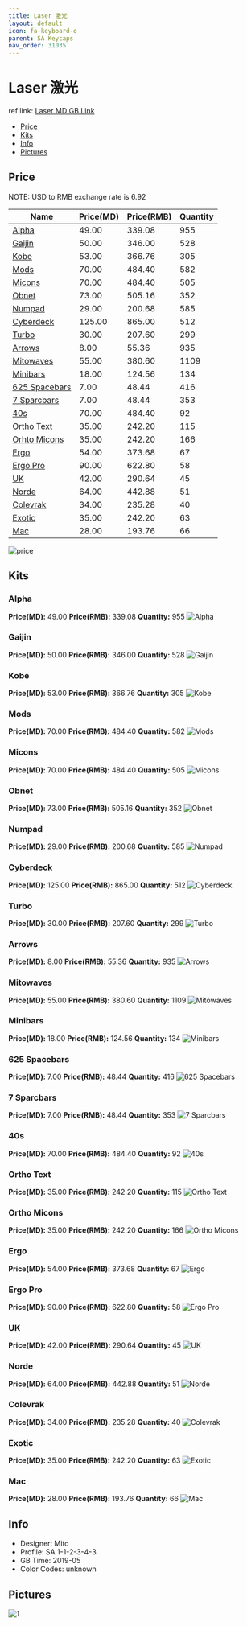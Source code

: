 ```yaml
---
title: Laser 激光
layout: default
icon: fa-keyboard-o
parent: SA Keycaps
nav_order: 31035
---
```


# Laser 激光

ref link: [Laser MD GB Link](https://drop.com/buy/drop-mito-sa-laser-custom-keycap-set)

* [Price](#price)
* [Kits](#kits)
* [Info](#info)
* [Pictures](#pictures)


## Price  
NOTE: USD to RMB exchange rate is 6.92

| Name          | Price(MD)    |  Price(RMB) | Quantity |
| ------------- | ------------ |  ---------- | -------- |
|[Alpha](#alpha)|49.00|339.08|955|
|[Gaijin](#gaijin)|50.00|346.00|528|
|[Kobe](#kobe)|53.00|366.76|305|
|[Mods](#mods)|70.00|484.40|582|
|[Micons](#micons)|70.00|484.40|505|
|[Obnet](#obnet)|73.00|505.16|352|
|[Numpad](#numpad)|29.00|200.68|585|
|[Cyberdeck](#cyberdeck)|125.00|865.00|512|
|[Turbo](#turbo)|30.00|207.60|299|
|[Arrows](#arrows)|8.00|55.36|935|
|[Mitowaves](#mitowaves)|55.00|380.60|1109|
|[Minibars](#minibars)|18.00|124.56|134|
|[625 Spacebars](#625-spacebars)|7.00|48.44|416|
|[7 Sparcbars](#7-sparcbars)|7.00|48.44|353|
|[40s](#40s)|70.00|484.40|92|
|[Ortho Text](#ortho-text)|35.00|242.20|115|
|[Orhto Micons](#orhto-micons)|35.00|242.20|166|
|[Ergo](#ergo)|54.00|373.68|67|
|[Ergo Pro](#ergo-pro)|90.00|622.80|58|
|[UK](#uk)|42.00|290.64|45|
|[Norde](#norde)|64.00|442.88|51|
|[Colevrak](#colevrak)|34.00|235.28|40|
|[Exotic](#exotic)|35.00|242.20|63|
|[Mac](#mac)|28.00|193.76|66|

<img src="{{ 'assets/images/sa-keycaps/laser/price.jpg' | relative_url }}" alt="price" class="image featured">


## Kits
### Alpha
**Price(MD):** 49.00    **Price(RMB):** 339.08    **Quantity:** 955
<img src="{{ 'assets/images/sa-keycaps/laser/kits_pics/alphas.jpg' | relative_url }}" alt="Alpha" class="image featured">

### Gaijin
**Price(MD):** 50.00    **Price(RMB):** 346.00    **Quantity:** 528
<img src="{{ 'assets/images/sa-keycaps/laser/kits_pics/gaijin.jpg' | relative_url }}" alt="Gaijin" class="image featured">

### Kobe
**Price(MD):** 53.00    **Price(RMB):** 366.76    **Quantity:** 305
<img src="{{ 'assets/images/sa-keycaps/laser/kits_pics/kobe.jpg' | relative_url }}" alt="Kobe" class="image featured">

### Mods
**Price(MD):** 70.00    **Price(RMB):** 484.40    **Quantity:** 582
<img src="{{ 'assets/images/sa-keycaps/laser/kits_pics/mods.jpg' | relative_url }}" alt="Mods" class="image featured">

### Micons
**Price(MD):** 70.00    **Price(RMB):** 484.40    **Quantity:** 505
<img src="{{ 'assets/images/sa-keycaps/laser/kits_pics/micons.jpg' | relative_url }}" alt="Micons" class="image featured">

### Obnet
**Price(MD):** 73.00    **Price(RMB):** 505.16    **Quantity:** 352
<img src="{{ 'assets/images/sa-keycaps/laser/kits_pics/obnet.jpg' | relative_url }}" alt="Obnet" class="image featured">

### Numpad
**Price(MD):** 29.00    **Price(RMB):** 200.68    **Quantity:** 585
<img src="{{ 'assets/images/sa-keycaps/laser/kits_pics/numpad.jpg' | relative_url }}" alt="Numpad" class="image featured">

### Cyberdeck
**Price(MD):** 125.00    **Price(RMB):** 865.00    **Quantity:** 512
<img src="{{ 'assets/images/sa-keycaps/laser/kits_pics/cyberdeck.jpg' | relative_url }}" alt="Cyberdeck" class="image featured">

### Turbo
**Price(MD):** 30.00    **Price(RMB):** 207.60    **Quantity:** 299
<img src="{{ 'assets/images/sa-keycaps/laser/kits_pics/turbo.jpg' | relative_url }}" alt="Turbo" class="image featured">

### Arrows
**Price(MD):** 8.00    **Price(RMB):** 55.36    **Quantity:** 935
<img src="{{ 'assets/images/sa-keycaps/laser/kits_pics/arrows.jpg' | relative_url }}" alt="Arrows" class="image featured">

### Mitowaves
**Price(MD):** 55.00    **Price(RMB):** 380.60    **Quantity:** 1109
<img src="{{ 'assets/images/sa-keycaps/laser/kits_pics/mitowaves.jpg' | relative_url }}" alt="Mitowaves" class="image featured">

### Minibars
**Price(MD):** 18.00    **Price(RMB):** 124.56    **Quantity:** 134
<img src="{{ 'assets/images/sa-keycaps/laser/kits_pics/minibars.jpg' | relative_url }}" alt="Minibars" class="image featured">

### 625 Spacebars
**Price(MD):** 7.00    **Price(RMB):** 48.44    **Quantity:** 416
<img src="{{ 'assets/images/sa-keycaps/laser/kits_pics/625-spacebars.jpg' | relative_url }}" alt="625 Spacebars" class="image featured">

### 7 Sparcbars
**Price(MD):** 7.00    **Price(RMB):** 48.44    **Quantity:** 353
<img src="{{ 'assets/images/sa-keycaps/laser/kits_pics/700-spacebars.jpg' | relative_url }}" alt="7 Sparcbars" class="image featured">

### 40s
**Price(MD):** 70.00    **Price(RMB):** 484.40    **Quantity:** 92
<img src="{{ 'assets/images/sa-keycaps/laser/kits_pics/40s.jpg' | relative_url }}" alt="40s" class="image featured">

### Ortho Text
**Price(MD):** 35.00    **Price(RMB):** 242.20    **Quantity:** 115
<img src="{{ 'assets/images/sa-keycaps/laser/kits_pics/ortho-text.jpg' | relative_url }}" alt="Ortho Text" class="image featured">

### Ortho Micons
**Price(MD):** 35.00    **Price(RMB):** 242.20    **Quantity:** 166
<img src="{{ 'assets/images/sa-keycaps/laser/kits_pics/ortho-micons.jpg' | relative_url }}" alt="Ortho Micons" class="image featured">

### Ergo
**Price(MD):** 54.00    **Price(RMB):** 373.68    **Quantity:** 67
<img src="{{ 'assets/images/sa-keycaps/laser/kits_pics/ergo.jpg' | relative_url }}" alt="Ergo" class="image featured">

### Ergo Pro
**Price(MD):** 90.00    **Price(RMB):** 622.80    **Quantity:** 58
<img src="{{ 'assets/images/sa-keycaps/laser/kits_pics/ergo-pro.jpg' | relative_url }}" alt="Ergo Pro" class="image featured">

### UK
**Price(MD):** 42.00    **Price(RMB):** 290.64    **Quantity:** 45
<img src="{{ 'assets/images/sa-keycaps/laser/kits_pics/uk.jpg' | relative_url }}" alt="UK" class="image featured">

### Norde
**Price(MD):** 64.00    **Price(RMB):** 442.88    **Quantity:** 51
<img src="{{ 'assets/images/sa-keycaps/laser/kits_pics/norde.jpg' | relative_url }}" alt="Norde" class="image featured">

### Colevrak
**Price(MD):** 34.00    **Price(RMB):** 235.28    **Quantity:** 40
<img src="{{ 'assets/images/sa-keycaps/laser/kits_pics/colevrak.jpg' | relative_url }}" alt="Colevrak" class="image featured">

### Exotic
**Price(MD):** 35.00    **Price(RMB):** 242.20    **Quantity:** 63
<img src="{{ 'assets/images/sa-keycaps/laser/kits_pics/exotic.jpg' | relative_url }}" alt="Exotic" class="image featured">

### Mac
**Price(MD):** 28.00    **Price(RMB):** 193.76    **Quantity:** 66
<img src="{{ 'assets/images/sa-keycaps/laser/kits_pics/mac.jpg' | relative_url }}" alt="Mac" class="image featured">


## Info
* Designer: Mito
* Profile: SA 1-1-2-3-4-3
* GB Time: 2019-05
* Color Codes: unknown  


## Pictures
<img src="{{ 'assets/images/sa-keycaps/laser/rendering_pics/1.jpg' | relative_url }}" alt="1" class="image featured">
